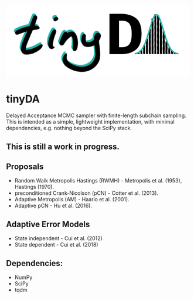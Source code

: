 <img src="./tinyDA.png" width="500">

# tinyDA
Delayed Acceptance MCMC sampler with finite-length subchain sampling. 
This is intended as a simple, lightweight implementation, with minimal dependencies, e.g. nothing beyond the SciPy stack.

## This is still a work in progress.

## Proposals
* Random Walk Metropolis Hastings (RWMH) - Metropolis et al. (1953), Hastings (1970).
* preconditioned Crank-Nicolson (pCN) - Cotter et al. (2013).
* Adaptive Metropolis (AM) - Haario et al. (2001).
* Adaptive pCN - Hu et al. (2016).

## Adaptive Error Models
* State independent - Cui et al. (2012)
* State dependent - Cui et al. (2018)

## Dependencies:
* NumPy
* SciPy
* tqdm
